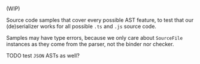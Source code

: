 (WIP)

Source code samples that cover every possible AST feature, to test that our (de)serializer works for all possible `.ts` and `.js` source code.

Samples may have type errors, because we only care about `SourceFile` instances as they come from the parser, not the binder nor checker.

TODO test `JSON` ASTs as well?
